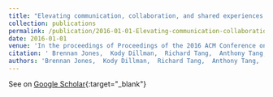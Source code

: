 ```yaml
---
title: "Elevating communication, collaboration, and shared experiences in mobile video through drones"
collection: publications
permalink: /publication/2016-01-01-Elevating-communication-collaboration-and-shared-experiences-in-mobile-video-through-drones
date: 2016-01-01
venue: 'In the proceedings of Proceedings of the 2016 ACM Conference on Designing Interactive Systems'
citation: ' Brennan Jones,  Kody Dillman,  Richard Tang,  Anthony Tang,  Ehud Sharlin,  Lora Oehlberg,  Carman Neustaedter,  Scott Bateman, &quot;Elevating communication, collaboration, and shared experiences in mobile video through drones.&quot; In the proceedings of Proceedings of the 2016 ACM Conference on Designing Interactive Systems, 2016.'
authors: 'Brennan Jones,  Kody Dillman,  Richard Tang,  Anthony Tang,  Ehud Sharlin,  Lora Oehlberg,  Carman Neustaedter,  Scott Bateman'
---
```

See on [Google Scholar](https://scholar.google.com/scholar?q=Elevating+communication,+collaboration,+and+shared+experiences+in+mobile+video+through+drones){:target="_blank"}